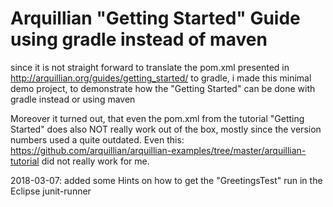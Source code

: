 # Arquillian "Getting Started" Guide using gradle instead of maven
since it is not straight forward to translate the pom.xml presented in http://arquillian.org/guides/getting_started/ to gradle, i made this minimal demo project, to demonstrate how the "Getting Started" can be done with gradle instead or using maven

Moreover it turned out, that even the pom.xml from the tutorial "Getting Started" does also NOT really work out of the box, mostly since the version numbers used a quite outdated. Even this:  https://github.com/arquillian/arquillian-examples/tree/master/arquillian-tutorial  did not really work for me.

2018-03-07: added some Hints on how to get the "GreetingsTest" run in the Eclipse junit-runner
